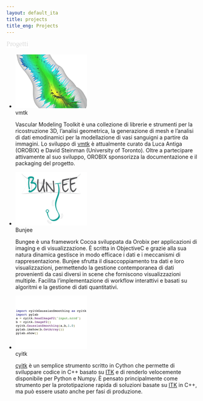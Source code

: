 ```yaml
---
layout: default_ita
title: projects
title_eng: Projects
---
```


<div class="panel_title">
<img src="/Media/progetti.png" alt="progetti" />
</div>

<div class="panel_line"></div>

<div class="boxcarousel" id="wrap">
  <ul id="mycarousel" class="jcarousel jcarousel-skin-tango">
                		        <li id="c1" class="content_item"><img src="/Media/vmtk.png" width="188" height="141" alt="vmtk" title="vmtk"/><div class="carousel_item_title">vmtk</div>	<p>Vascular Modeling Toolkit &egrave; una collezione di librerie e strumenti per la ricostruzione 3D, l&#8217;analisi geometrica, la generazione di mesh e l&#8217;analisi di dati emodinamici per la modellazione di vasi sanguigni a partire da immagini. Lo sviluppo di <a href="http://www.vmtk.org" style="text-decoration:underline" target="_blank">vmtk</a> &egrave; attualmente curato da Luca Antiga (<span class="caps">OROBIX</span>) e David Steinman (University of Toronto). Oltre a partecipare attivamente al suo sviluppo, <span class="caps">OROBIX</span> sponsorizza la documentazione e il packaging del progetto.</p></li>
		        		            <li id="c2" class="content_item"><img src="/Media/bungee.png" width="188" height="141" alt="Bunjee" title="Bunjee"/><div class="carousel_item_title">Bunjee</div>	<p>Bungee &egrave; una framework Cocoa sviluppata da Orobix per applicazioni di imaging e di visualizzazione. &Egrave; scritta in ObjectiveC e grazie alla sua natura dinamica gestisce in modo efficace i dati e i meccanismi di rappresentazione. Bunjee sfrutta il disaccoppiamento tra dati e loro visualizzazioni, permettendo la gestione contemporanea di dati provenienti da casi diversi in scene che forniscono visualizzazioni multiple. Facilita l&#8217;implementazione di workflow interattivi e basati su algoritmi e la gestione di dati quantitativi.</p></li>
		        		            <li id="c3" class="content_item"><img src="/Media/cyitk.png" width="188" height="141" alt="cyitk" title="cyitk"/><div class="carousel_item_title">cyitk</div>	<p><a href="http://github.com/lantiga/cyitk" style="text-decoration:underline" target="_blank">cyitk</a> &egrave; un semplice strumento scritto in Cython che permette di sviluppare codice in C++ basato su <a href="http://www.itk.org" style="text-decoration:underline" target="_blank">ITK</a> e di renderlo velocemente disponibile per Python e Numpy. &Egrave; pensato principalmente come strumento per la prototipazione rapida di soluzioni basate su <a href="http://www.itk.org" style="text-decoration:underline" target="_blank">ITK</a> in C++, ma pu&ograve; essere usato anche per fasi di produzione.</p></li>
	</ul>
		</div>
<div class="panel_whiteline"></div>